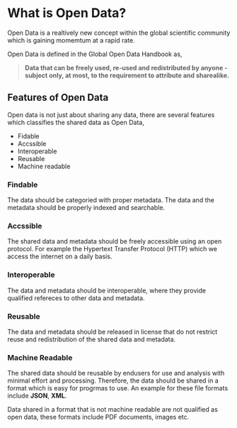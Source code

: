 # What is Open Data?

Open Data is a realtively new concept within the global scientific community which is gaining momemtum at a rapid rate.

Open Data is defined in the Global Open Data Handbook as,

> **Data that can be freely used, re-used and redistributed by anyone - subject only, at most, to the requirement to attribute and sharealike.**

## Features of Open Data

Open data is not just about sharing any data, there are several features which classifies the shared data as Open Data,

- Fidable
- Accssible
- Interoperable
- Reusable
- Machine readable

### Findable

The data should be categoried with proper metadata. The data and the metadata should be properly indexed and searchable.

### Accssible

The shared data and metadata should be freely accessible using an open protocol. For example the Hypertext Transfer Protocol (HTTP) which we access the internet on a daily basis.

### Interoperable

The data and metadata should be interoperable, where they provide qualified refereces to other data and metadata.

### Reusable

The data and metadata should be released in license that do not restrict reuse and redistribution of the shared data and metadata.

### Machine Readable

The shared data should be reusable by endusers for use and analysis with minimal effort and processing. Therefore, the data should be shared in a format which is easy for progrmas to use. An example for these file formats include **JSON**, **XML**.

Data shared in a format that is not machine readable are not qualified as open data, these formats include PDF documents, images etc.
